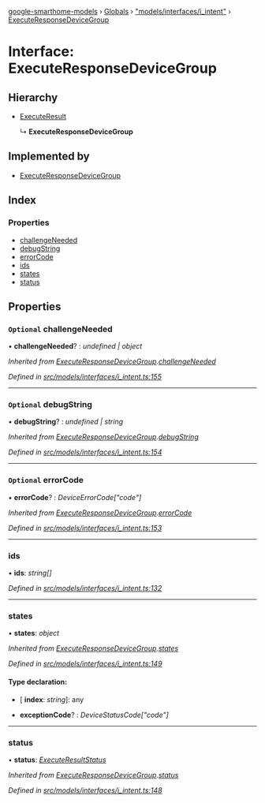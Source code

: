 [google-smarthome-models](../README.md) › [Globals](../globals.md) › ["models/interfaces/i_intent"](../modules/_models_interfaces_i_intent_.md) › [ExecuteResponseDeviceGroup](_models_interfaces_i_intent_.executeresponsedevicegroup.md)

# Interface: ExecuteResponseDeviceGroup

## Hierarchy

* [ExecuteResult](_models_interfaces_i_intent_.executeresult.md)

  ↳ **ExecuteResponseDeviceGroup**

## Implemented by

* [ExecuteResponseDeviceGroup](../classes/_models_intent_.executeresponsedevicegroup.md)

## Index

### Properties

* [challengeNeeded](_models_interfaces_i_intent_.executeresponsedevicegroup.md#optional-challengeneeded)
* [debugString](_models_interfaces_i_intent_.executeresponsedevicegroup.md#optional-debugstring)
* [errorCode](_models_interfaces_i_intent_.executeresponsedevicegroup.md#optional-errorcode)
* [ids](_models_interfaces_i_intent_.executeresponsedevicegroup.md#ids)
* [states](_models_interfaces_i_intent_.executeresponsedevicegroup.md#states)
* [status](_models_interfaces_i_intent_.executeresponsedevicegroup.md#status)

## Properties

### `Optional` challengeNeeded

• **challengeNeeded**? : *undefined | object*

*Inherited from [ExecuteResponseDeviceGroup](_models_interfaces_i_intent_.executeresponsedevicegroup.md).[challengeNeeded](_models_interfaces_i_intent_.executeresponsedevicegroup.md#optional-challengeneeded)*

*Defined in [src/models/interfaces/i_intent.ts:155](https://github.com/galactic1969/google-smarthome-models/blob/633871f/src/models/interfaces/i_intent.ts#L155)*

___

### `Optional` debugString

• **debugString**? : *undefined | string*

*Inherited from [ExecuteResponseDeviceGroup](_models_interfaces_i_intent_.executeresponsedevicegroup.md).[debugString](_models_interfaces_i_intent_.executeresponsedevicegroup.md#optional-debugstring)*

*Defined in [src/models/interfaces/i_intent.ts:154](https://github.com/galactic1969/google-smarthome-models/blob/633871f/src/models/interfaces/i_intent.ts#L154)*

___

### `Optional` errorCode

• **errorCode**? : *DeviceErrorCode["code"]*

*Inherited from [ExecuteResponseDeviceGroup](_models_interfaces_i_intent_.executeresponsedevicegroup.md).[errorCode](_models_interfaces_i_intent_.executeresponsedevicegroup.md#optional-errorcode)*

*Defined in [src/models/interfaces/i_intent.ts:153](https://github.com/galactic1969/google-smarthome-models/blob/633871f/src/models/interfaces/i_intent.ts#L153)*

___

###  ids

• **ids**: *string[]*

*Defined in [src/models/interfaces/i_intent.ts:132](https://github.com/galactic1969/google-smarthome-models/blob/633871f/src/models/interfaces/i_intent.ts#L132)*

___

###  states

• **states**: *object*

*Inherited from [ExecuteResponseDeviceGroup](_models_interfaces_i_intent_.executeresponsedevicegroup.md).[states](_models_interfaces_i_intent_.executeresponsedevicegroup.md#states)*

*Defined in [src/models/interfaces/i_intent.ts:149](https://github.com/galactic1969/google-smarthome-models/blob/633871f/src/models/interfaces/i_intent.ts#L149)*

#### Type declaration:

* \[ **index**: *string*\]: any

* **exceptionCode**? : *DeviceStatusCode["code"]*

___

###  status

• **status**: *[ExecuteResultStatus](../modules/_models_interfaces_i_intent_.md#executeresultstatus)*

*Inherited from [ExecuteResponseDeviceGroup](_models_interfaces_i_intent_.executeresponsedevicegroup.md).[status](_models_interfaces_i_intent_.executeresponsedevicegroup.md#status)*

*Defined in [src/models/interfaces/i_intent.ts:148](https://github.com/galactic1969/google-smarthome-models/blob/633871f/src/models/interfaces/i_intent.ts#L148)*
